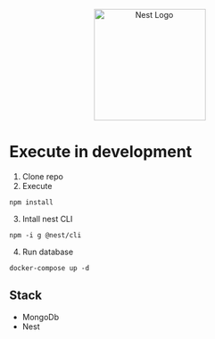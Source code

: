 <p align="center">
  <a href="http://nestjs.com/" target="blank"><img src="https://nestjs.com/img/logo-small.svg" width="200" alt="Nest Logo" /></a>
</p>

# Execute in development

1. Clone repo
2. Execute

```
npm install
```

3. Intall nest CLI

```
npm -i g @nest/cli
```

4. Run database
```
docker-compose up -d
```

## Stack

* MongoDb
* Nest